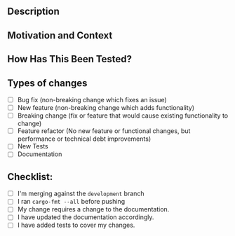<!--- Provide a general summary of your changes in the Title above -->

## Description
<!--- Describe your changes in detail -->

## Motivation and Context
<!--- Why is this change required? What problem does it solve? -->
<!--- If it fixes an open issue, please link to the issue here. -->

## How Has This Been Tested?
<!--- Please describe in detail how you tested your changes. -->
<!--- Include details of your testing environment, and the tests you ran to -->
<!--- see how your change affects other areas of the code, etc. -->

## Types of changes
<!--- What types of changes does your code introduce? Put an `x` in all the boxes that apply: -->
* [ ] Bug fix (non-breaking change which fixes an issue)
* [ ] New feature (non-breaking change which adds functionality)
* [ ] Breaking change (fix or feature that would cause existing functionality to change)
* [ ] Feature refactor (No new feature or functional changes, but performance or technical debt improvements)
* [ ] New Tests
* [ ] Documentation

## Checklist:
<!--- Go over all the following points, and put an `x` in all the boxes that apply. -->
* [ ] I'm merging against the `development` branch
* [ ] I ran `cargo-fmt --all` before pushing
* [ ] My change requires a change to the documentation.
* [ ] I have updated the documentation accordingly.
* [ ] I have added tests to cover my changes.
